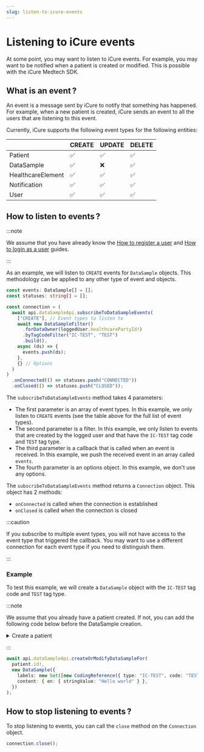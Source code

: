 ```yaml
---
slug: listen-to-icure-events
---
```


# Listening to iCure events

At some point, you may want to listen to iCure events. For example, you may want to be notified when a patient is created or modified. This is possible with the iCure Medtech SDK.

## What is an event&#8239;?

An event is a message sent by iCure to notify that something has happened. For example, when a new patient is created, iCure sends an event to all the users that are listening to this event.

Currently, iCure supports the following event types for the following entities:

|                   | CREATE | UPDATE | DELETE |
| ----------------- | ------ | ------ | ------ |
| Patient           | ✅     | ✅     | ✅     |
| DataSample        | ✅     | ❌     | ✅     |
| HealthcareElement | ✅     | ✅     | ✅     |
| Notification      | ✅     | ✅     | ✅     |
| User              | ✅     | ✅     | ✅     |

## How to listen to events&#8239;?

:::note

We assume that you have already know the [How to register a user](./how-to-register-a-user.md) and [How to login as a user](./how-to-login-as-a-user.md) guides.

:::

As an example, we will listen to `CREATE` events for `DataSample` objects. This methodology can be applied to any other type of event and objects.

<!-- file://code-samples/how-to/rsocket/index.mts snippet:can listen to dataSample events-->

```typescript
const events: DataSample[] = [];
const statuses: string[] = [];

const connection = (
  await api.dataSampleApi.subscribeToDataSampleEvents(
    ["CREATE"], // Event types to listen to
    await new DataSampleFilter()
      .forDataOwner(loggedUser.healthcarePartyId!)
      .byTagCodeFilter("IC-TEST", "TEST")
      .build(),
    async (ds) => {
      events.push(ds);
    },
    {} // Options
  )
)
  .onConnected(() => statuses.push("CONNECTED"))
  .onClosed(() => statuses.push("CLOSED"));
```

The `subscribeToDataSampleEvents` method takes 4 parameters:

- The first parameter is an array of event types. In this example, we only listen to `CREATE` events (see the table above for the full list of event types).
- The second parameter is a filter. In this example, we only listen to events that are created by the logged user and that have the `IC-TEST` tag code and `TEST` tag type.
- The third parameter is a callback that is called when an event is received. In this example, we push the received event in an array called `events`.
- The fourth parameter is an options object. In this example, we don't use any options.

The `subscribeToDataSampleEvents` method returns a `Connection` object. This object has 2 methods:

- `onConnected` is called when the connection is established
- `onClosed` is called when the connection is closed

:::caution

If you subscribe to multiple event types, you will not have access to the event type that triggered the callback. You may want to use a different connection for each event type if you need to distinguish them.

:::

### Example

To test this example, we will create a `DataSample` object with the `IC-TEST` tag code and `TEST` tag type.

:::note

We assume that you already have a patient created. If not, you can add the following code below before the DataSample creation.

<details>
  <summary>Create a patient</summary>

<!-- file://code-samples/how-to/rsocket/index.mts snippet:create a patient for rsocket-->

```typescript
const patient = await api.patientApi.createOrModifyPatient(
  new Patient({
    firstName: "John",
    lastName: "Snow",
    note: "Winter is coming",
  })
);
```

</details>

:::

<!-- file://code-samples/how-to/rsocket/index.mts snippet:create a dataSample for rsocket-->

```typescript
await api.dataSampleApi.createOrModifyDataSampleFor(
  patient.id!,
  new DataSample({
    labels: new Set([new CodingReference({ type: "IC-TEST", code: "TEST" })]),
    content: { en: { stringValue: "Hello world" } },
  })
);
```

## How to stop listening to events&#8239;?

To stop listening to events, you can call the `close` method on the `Connection` object.

<!-- file://code-samples/how-to/rsocket/index.mts snippet:close the connection-->

```typescript
connection.close();
```
